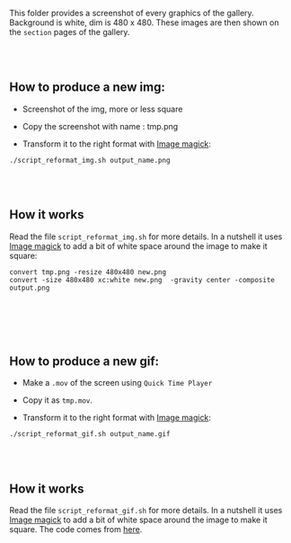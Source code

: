 This folder provides a screenshot of every graphics of the gallery. Background is white, dim is 480 x 480. These images are then shown on the `section` pages of the gallery.

<br><br>

## How to produce a new img:

- Screenshot of the img, more or less square

- Copy the screenshot with name : tmp.png

- Transform it to the right format with [Image magick](https://www.imagemagick.org/script/index.php):

```
./script_reformat_img.sh output_name.png
```

<br><br>

## How it works

Read the file `script_reformat_img.sh` for more details. In a nutshell it uses [Image magick](https://www.imagemagick.org/script/index.php) to add a bit of white space around the image to make it square:

```
convert tmp.png -resize 480x480 new.png
convert -size 480x480 xc:white new.png  -gravity center -composite output.png
```

<br><br><br><br>

## How to produce a new gif:

- Make a `.mov` of the screen using `Quick Time Player`

- Copy it as `tmp.mov`.

- Transform it to the right format with [Image magick](https://www.imagemagick.org/script/index.php):

```
./script_reformat_gif.sh output_name.gif
```

<br><br>

## How it works

Read the file `script_reformat_gif.sh` for more details. In a nutshell it uses [Image magick](https://www.imagemagick.org/script/index.php) to add a bit of white space around the image to make it square. The code comes from [here](https://gist.github.com/tskaggs/6394639).
